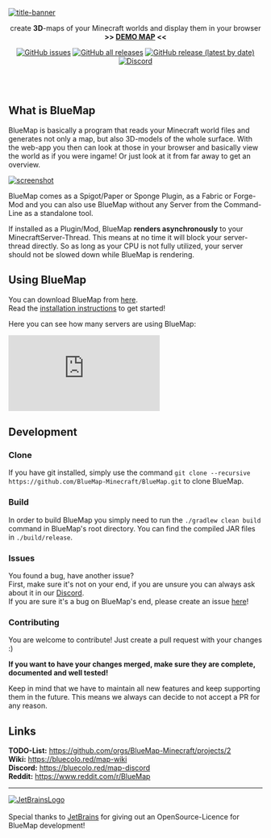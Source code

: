 [![title-banner](https://bluecolored.de/paste/BluemapBanner.png)](https://bluemap.bluecolored.de/)

<div align="center">

create **3D**-maps of your Minecraft worlds and display them in your browser  
**>> [DEMO MAP](https://bluecolored.de/bluemap) <<**


[![GitHub issues](https://img.shields.io/github/issues-raw/BlueMap-Minecraft/BlueMap)](https://github.com/orgs/BlueMap-Minecraft/projects/2)
[![GitHub all releases](https://img.shields.io/github/downloads/BlueMap-Minecraft/BlueMap/total)](https://github.com/BlueMap-Minecraft/BlueMap/releases)
[![GitHub release (latest by date)](https://img.shields.io/github/v/release/BlueMap-Minecraft/BlueMap)](https://github.com/BlueMap-Minecraft/BlueMap/releases/latest)
[![Discord](https://img.shields.io/discord/665868367416131594?label=discord)](https://discord.gg/zmkyJa3)

</div>

<br>
<br>

## What is BlueMap
BlueMap is basically a program that reads your Minecraft world files and generates not only a map, but also 3D-models of the whole surface.
With the web-app you then can look at those in your browser and basically view the world as if you were ingame! 
Or just look at it from far away to get an overview.

[![screenshot](https://bluecolored.de/paste/BlueMapScreenshot.jpg?2)](https://bluecolored.de/bluemap)

BlueMap comes as a Spigot/Paper or Sponge Plugin, as a Fabric or Forge-Mod and you can also use BlueMap without any Server
from the Command-Line as a standalone tool.

If installed as a Plugin/Mod, BlueMap **renders asynchronously** to your MinecraftServer-Thread. 
This means at no time it will block your server-thread directly. 
So as long as your CPU is not fully utilized, your server should not be slowed down while BlueMap is rendering.


## Using BlueMap
You can download BlueMap from [here](https://github.com/BlueMap-Minecraft/BlueMap/releases).  
Read the [installation instructions](https://bluemap.bluecolored.de/wiki/getting-started/Installation.html) to get started!

Here you can see how many servers are using BlueMap:

[![BlueMap Graph](https://metrics.bluecolored.de/bluemap/graph.php?1)](https://metrics.bluecolored.de/)

## Development
### Clone
If you have git installed, simply use the command `git clone --recursive https://github.com/BlueMap-Minecraft/BlueMap.git` to clone BlueMap.

### Build
In order to build BlueMap you simply need to run the `./gradlew clean build` command in BlueMap's root directory.
You can find the compiled JAR files in `./build/release`.

### Issues
You found a bug, have another issue?  
First, make sure it's not on your end, if you are unsure you can always ask about it in our [Discord](https://bluecolo.red/map-discord).  
If you are sure it's a bug on BlueMap's end, please create an issue [here](https://github.com/BlueMap-Minecraft/BlueMap/issues)!

### Contributing
You are welcome to contribute!
Just create a pull request with your changes :)

**If you want to have your changes merged, make sure they are complete, documented and well tested!**

Keep in mind that we have to maintain all new features and keep supporting them in the future.
This means we always can decide to not accept a PR for any reason.

## Links
**TODO-List:** https://github.com/orgs/BlueMap-Minecraft/projects/2  
**Wiki:** https://bluecolo.red/map-wiki  
**Discord:** https://bluecolo.red/map-discord  
**Reddit:** https://www.reddit.com/r/BlueMap  

---

[![JetBrainsLogo](https://bluecolored.de/paste/jetbrains-variant-4.svg)](https://www.jetbrains.com/?from=BlueMap)<br>
<br>
Special thanks to [JetBrains](https://www.jetbrains.com/?from=BlueMap) for giving out an OpenSource-Licence for BlueMap development!
